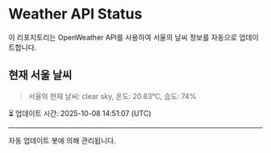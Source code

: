 
# Weather API Status

이 리포지토리는 OpenWeather API를 사용하여 서울의 날씨 정보를 자동으로 업데이트합니다.

## 현재 서울 날씨
> 서울의 현재 날씨: clear sky, 온도: 20.83°C, 습도: 74%

⏳ 업데이트 시간: 2025-10-08 14:51:07 (UTC)

---
자동 업데이트 봇에 의해 관리됩니다.
